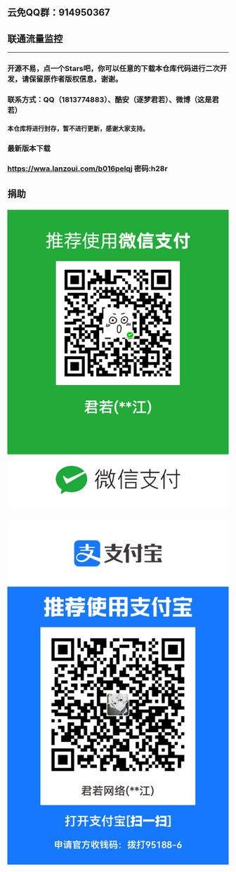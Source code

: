 ## 云免QQ群：914950367
## 联通流量监控
****
### 开源不易，点一个Stars吧，你可以任意的下载本仓库代码进行二次开发，请保留原作者版权信息，谢谢。
### 联系方式：QQ（1813774883）、酷安（逐梦君若）、微博（这是君若）
#### 本仓库将进行封存，暂不进行更新，感谢大家支持。
### 最新版本下载
### https://wwa.lanzoui.com/b016pelqj 密码:h28r
## 捐助
### ![TPkB4O.jpg](https://github.com/JunXiaoRuo/unicom/blob/master/mm_facetoface_collect_qrcode_1642385101367.png?raw=true)
### ![TPkT2Q.png](https://github.com/JunXiaoRuo/unicom/blob/master/1642010646.jpg?raw=true)

